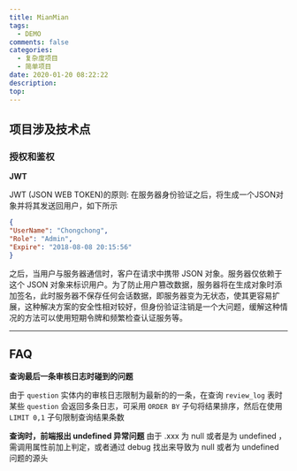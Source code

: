 ```yaml
---
title: MianMian
tags:
  - DEMO
comments: false
categories:
  - 复杂度项目
  - 简单项目
date: 2020-01-20 08:22:22
description:
top:
---
```


## 项目涉及技术点

### 授权和鉴权

**JWT**

JWT (JSON WEB TOKEN)的原则: 在服务器身份验证之后，将生成一个JSON对象并将其发送回用户，如下所示

```json
{
"UserName": "Chongchong",
"Role": "Admin",
"Expire": "2018-08-08 20:15:56"
}
```

之后，当用户与服务器通信时，客户在请求中携带 JSON 对象。服务器仅依赖于这个 JSON 对象来标识用户。为了防止用户篡改数据，服务器将在生成对象时添加签名，此时服务器不保存任何会话数据，即服务器变为无状态，使其更容易扩展，这种解决方案的安全性相对较好，但身份验证注销是一个大问题，缓解这种情况的方法可以使用短期令牌和频繁检查认证服务等。

-------------




## FAQ

**查询最后一条审核日志时碰到的问题**

由于 `question` 实体内的审核日志限制为最新的的一条，在查询 `review_log` 表时某些 `question` 会返回多条日志，可采用 `ORDER BY` 子句将结果排序，然后在使用 `LIMIT 0,1` 子句限制查询结果条数 

**查询时，前端报出 undefined 异常问题**
由于 .xxx 为 null 或者是为 undefined ，需调用属性前加上判定，或者通过 debug 找出来导致为 null 或者为 undefined 问题的源头


